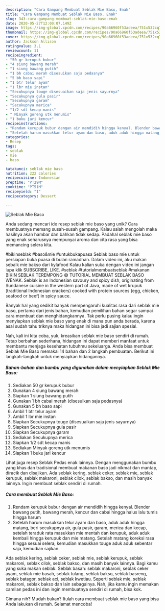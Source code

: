 ```yaml
---
description: "Cara Gampang Membuat Seblak Mie Baso, Enak"
title: "Cara Gampang Membuat Seblak Mie Baso, Enak"
slug: 343-cara-gampang-membuat-seblak-mie-baso-enak
date: 2020-05-27T12:00:07.149Z
image: https://img-global.cpcdn.com/recipes/90a66960f53adeea/751x532cq70/seblak-mie-baso-foto-resep-utama.jpg
thumbnail: https://img-global.cpcdn.com/recipes/90a66960f53adeea/751x532cq70/seblak-mie-baso-foto-resep-utama.jpg
cover: https://img-global.cpcdn.com/recipes/90a66960f53adeea/751x532cq70/seblak-mie-baso-foto-resep-utama.jpg
author: Jackson Allison
ratingvalue: 3.1
reviewcount: 11
recipeingredient:
- "50 gr kerupuk bubur"
- "4 siung bawang merah"
- "1 siung bawang putih"
- "1 bh cabai merah disesuikan saja pedasnya"
- "5 bh baso sapi"
- "1 btr telur ayam"
- "1 lbr mie instan"
- "Secukupnya touge disesuaikan saja jenis sayurnya"
- "Secukupnya gula pasir"
- "Secukupnya garam"
- "Secukupnya merica"
- "1/2 sdt kecap manis"
- " Minyak goreng utk menumis"
- "1 buku jari kencur"
recipeinstructions:
- "Rendam kerupuk bubur dengan air mendidih hingga kenyal. Blender bawang putih, bawang merah, kencur dan cabai hingga halus lalu tumis hingga harum"
- "Setelah harum masukkan telur ayam dan baso, aduk aduk hingga matang, beri secukupnya air, gula pasir, garam, merica dan kecap, setelah teraduk rata masukkan mie mentah dan kerupuk, aduk aduk kembali hingga kerupuk dan mie matang. Setelah matang koreksi rasa hingga sesuai selera, kemudian masukkan touge aduk aduk sebentar saja, kemudian sajikan."
categories:
- Resep
tags:
- seblak
- mie
- baso

katakunci: seblak mie baso 
nutrition: 222 calories
recipecuisine: Indonesian
preptime: "PT29M"
cooktime: "PT51M"
recipeyield: "1"
recipecategory: Dessert

---
```



![Seblak Mie Baso](https://img-global.cpcdn.com/recipes/90a66960f53adeea/751x532cq70/seblak-mie-baso-foto-resep-utama.jpg)

Anda sedang mencari ide resep seblak mie baso yang unik? Cara membuatnya memang susah-susah gampang. Kalau salah mengolah maka hasilnya akan hambar dan bahkan tidak sedap. Padahal seblak mie baso yang enak seharusnya mempunyai aroma dan cita rasa yang bisa memancing selera kita.

#bikinseblak #baso&amp;mie #untukbukapuasa Seblak baso mie untuk persiapan buka puasa di bulan ramadhan. Dalam video ini, aku makan sebalk mie bakso dari kylafood Kalau kalian suka dengan video ini jangan lupa klik SUBSCRIBE, LIKE. #seblak #tutorialmembuatseblak #makanan BIKIN SEBLAK TEREMPONG 😅 TUTORIAL MEMBUAT SEBLAK BASO WENAK. Seblak is an Indonesian savoury and spicy dish, originating from Sundanese cuisine in the western part of Java, made of wet krupuk (traditional Indonesian crackers) cooked with protein sources (egg, chicken, seafood or beef) in spicy sauce.

Banyak hal yang sedikit banyak mempengaruhi kualitas rasa dari seblak mie baso, pertama dari jenis bahan, kemudian pemilihan bahan segar sampai cara membuat dan menghidangkannya. Tak perlu pusing kalau ingin menyiapkan seblak mie baso yang enak di mana pun anda berada, karena asal sudah tahu triknya maka hidangan ini bisa jadi sajian spesial.


Nah, kali ini kita coba, yuk, kreasikan seblak mie baso sendiri di rumah. Tetap berbahan sederhana, hidangan ini dapat memberi manfaat untuk membantu menjaga kesehatan tubuhmu sekeluarga. Anda bisa membuat Seblak Mie Baso memakai 14 bahan dan 2 langkah pembuatan. Berikut ini langkah-langkah untuk menyiapkan hidangannya.

<!--inarticleads1-->

##### Bahan-bahan dan bumbu yang digunakan dalam menyiapkan Seblak Mie Baso:

1. Sediakan 50 gr kerupuk bubur
1. Gunakan 4 siung bawang merah
1. Siapkan 1 siung bawang putih
1. Gunakan 1 bh cabai merah (disesuikan saja pedasnya)
1. Gunakan 5 bh baso sapi
1. Ambil 1 btr telur ayam
1. Ambil 1 lbr mie instan
1. Siapkan Secukupnya touge (disesuaikan saja jenis sayurnya)
1. Siapkan Secukupnya gula pasir
1. Siapkan Secukupnya garam
1. Sediakan Secukupnya merica
1. Siapkan 1/2 sdt kecap manis
1. Sediakan  Minyak goreng utk menumis
1. Siapkan 1 buku jari kencur


Lihat juga resep Seblak Pedas enak lainnya. Dengan menggunakan bumbu yang khas dan tradisional membuat makanan baso jadi nikmat dan mantap, diracik dan disajikan. Ada seblak kering, seblak ceker, seblak mie, seblak kerupuk, seblak makaroni, seblak cilok, seblak bakso, dan masih banyak lainnya. Ingin membuat seblak sendiri di rumah. 

<!--inarticleads2-->

##### Cara membuat Seblak Mie Baso:

1. Rendam kerupuk bubur dengan air mendidih hingga kenyal. Blender bawang putih, bawang merah, kencur dan cabai hingga halus lalu tumis hingga harum
1. Setelah harum masukkan telur ayam dan baso, aduk aduk hingga matang, beri secukupnya air, gula pasir, garam, merica dan kecap, setelah teraduk rata masukkan mie mentah dan kerupuk, aduk aduk kembali hingga kerupuk dan mie matang. Setelah matang koreksi rasa hingga sesuai selera, kemudian masukkan touge aduk aduk sebentar saja, kemudian sajikan.


Ada seblak kering, seblak ceker, seblak mie, seblak kerupuk, seblak makaroni, seblak cilok, seblak bakso, dan masih banyak lainnya. Bagi kamu yang suka makan seblak. Seblak basah: seblak makaroni, seblak ceker ayam, seblak mie basah, seblak tulang, seblak bakso, seblak basreng, seblak batagor, seblak aci, seblak kwetiau. Seperti seblak mie, seblak makaroni, seblak bakso dan lain sebagainya. Nah, jika kamu ingin memakan camilan pedas ini dan ingin membuatnya sendiri di rumah, bisa kok. 

Gimana nih? Mudah bukan? Itulah cara membuat seblak mie baso yang bisa Anda lakukan di rumah. Selamat mencoba!
